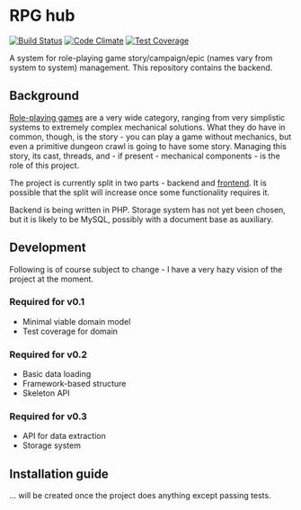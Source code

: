 # RPG hub
[![Build Status](https://travis-ci.org/mikron-ia/rpg-hub-backend.svg?branch=master)](https://travis-ci.org/mikron-ia/rpg-hub-backend)
[![Code Climate](https://codeclimate.com/github/mikron-ia/rpg-hub-backend/badges/gpa.svg)](https://codeclimate.com/github/mikron-ia/rpg-hub-backend)
[![Test Coverage](https://codeclimate.com/github/mikron-ia/rpg-hub-backend/badges/coverage.svg)](https://codeclimate.com/github/mikron-ia/rpg-hub-backend/coverage)

A system for role-playing game story/campaign/epic (names vary from system to system) management. This repository contains the backend.

## Background
[Role-playing games](https://en.wikipedia.org/wiki/Role-playing_game) are a very wide category, ranging from very simplistic systems to extremely complex mechanical solutions. What they do have in common, though, is the story - you can play a game without mechanics, but even a primitive dungeon crawl is going to have some story. Managing this story, its cast, threads, and - if present - mechanical components - is the role of this project.

The project is currently split in two parts - backend and [frontend](https://github.com/mikron-ia/rpg-hub-frontend). It is possible that the split will increase once some functionality requires it.

Backend is being written in PHP. Storage system has not yet been chosen, but it is likely to be MySQL, possibly with a document base as auxiliary.

## Development
Following is of course subject to change - I have a very hazy vision of the project at the moment.

### Required for v0.1
* Minimal viable domain model
* Test coverage for domain

### Required for v0.2
* Basic data loading
* Framework-based structure
* Skeleton API

### Required for v0.3
* API for data extraction
* Storage system

## Installation guide
... will be created once the project does anything except passing tests.